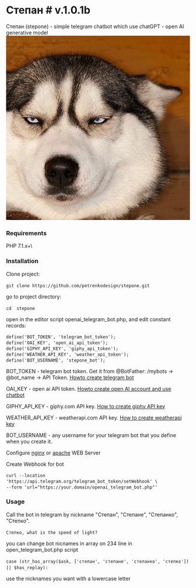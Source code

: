 # Степан  # v.1.0.1b
Степан (stepone) - simple telegram chatbot which use chatGPT - open AI generative model
![Stepan-640x640](https://raw.githubusercontent.com/petrenkodesign/stepone/37e0ce0fc36e83182f3c262af01d83385e87197d/avatar.jpg)

### Requirements
PHP 7.1.x+\

### Installation
Clone project:

``git clone https://github.com/petrenkodesign/stepone.git``

go to project directory:

``cd  stepone``

open in the editor script openai_telegram_bot.php, and edit constant records:

```
define('BOT_TOKEN', 'telegram_bot_token');
define('OAI_KEY', 'open_ai_api_token');
define('GIPHY_API_KEY', 'giphy_api_token');
define('WEATHER_API_KEY', 'weather_api_token');
define('BOT_USERNAME', 'stepone_bot');
```

BOT_TOKEN - telegram bot token. Get it from @BotFather: /mybots -> @bot_name -> API Token.
[Howto create telegram bot](https://chat.openai.com/share/be4a2d34-4006-4e59-b057-c5f15f4ffeb6)

OAI_KEY - open ai API token.
[Howto create open AI account and use chatbot](https://chat.openai.com/share/6bf0a9ae-1171-4d21-8427-17959a8f4b2d)

GIPHY_API_KEY - giphy.com API key. [How to create giphy API key](https://chat.openai.com/share/a51c3b22-8fd7-4c8f-bb3f-3ee96ec3a462)

WEATHER_API_KEY - weatherapi.com API key. [How to create weatherapi key](https://chat.openai.com/share/1cc2dcff-f144-4ecd-aeff-d8868428e689)

BOT_USERNAME - any username for your telegram bot that you define when you create it.

Сonfigure [nginx](https://chat.openai.com/share/84bfc407-0403-4d80-a7ba-0a7b08598c9a) or [apache](https://chat.openai.com/share/5bb2fb4a-9dcf-4630-9a6d-911fba1d0d7c) WEB Server

Create Webhook for bot

```
curl --location 'https://api.telegram.org/telegram_bot_token/setWebhook' \
--form 'url="https://your.domain/openai_telegram_bot.php"'
```

### Usage
Call the bot in telegram by nickname "Степан", "Степане", "Степанко", "Степко".

``Степко, what is the speed of light?``

you can change bot nicnames in array on 234 line in open_telegram_bot.php script

``case (str_has_array($ask, ['cтепан', 'cтепане', 'степанко', 'степко']) || $has_replay):``

use the nicknames you want with a lowercase letter